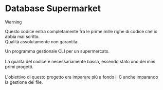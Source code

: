 # Database Supermarket

>[!WARNING]
> Questo codice entra completamente fra le prime mille righe di codice che io abbia mai scritto. <br>
> Qualità assolutamente non garantita.

Un programma gestionale CLI per un supermercato.<br>
<br>
La qualità del codice è necessariamente bassa, essendo stato uno dei miei primi progetti.<br>
<br>
L'obiettivo di questo progetto era imparare più a fondo il C anche imparando la gestione dei file. <br>

